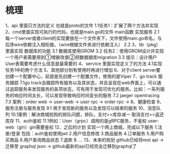 # 梳理
1、api 里面只方法的定义 也就是proto的文件
	1.1任务1：扩展了两个方法并实现
2、cmd里面实现可执行的代码，也就是main.go的文件 main函数 实现服务
	2.1 每一个server或者client的实现要放在一个文件夹下，文件使用main.go命名，与后序wire依赖注入相衔接。（wire根据文件夹进行依赖注入）
	2.2
3、lib（pkg）里面实现 数据库的功能
	3.1 数据库使用GROM
	3.2 任务2：使用GROM设计并实现一个用户表需要用到①增删改查②把数据据库migration
	3.3 提示：设计用户User表需要考虑什么信息是最需要的
4、service 里面实现定义了的方法
	4.1实现任务1中的两个方法
5、其他部分到有使用时再进行增加
6、对于client server要创建一个配置中心，前提是先创建一个配置文件，使用的是Viper
7、go track 服务跟踪
	7.1go track会跟踪所有服务以及其状态，并且呈现在web界面上，可以通过追踪服务来发现服务的各项状态，可有用于发现可优化的服务。比如：一系列服务的响应时间太长，可以发现导致响应时间变长的服务
	7.2 jaeger opentracing
	7.3 案例：order web  -> user-web  -> user rpc  -> order rpc ->
8、健康检查
9、服务注册与服务发现
	9.1 用于发现新的服务以及发现可以结束的服务
10、消息队列
	10.1案例：解决商城抢购的排队问题，排队，支付>>库存减一 取消支付>>返还库存
11、auth鉴权
	11.1例如：User（grpc）调用的是gRPC服务，不鉴权  user-web（gin）gin需要鉴权
12、之后的计划
	实现一个网上商城，完成以下服务
	1.注册/登录 包括：auth鉴权使用jwt
	2.用户信息修改
	3.商品服务
	4.订单服务
	5.用户购买商品
	6.用户查询商品状态
	7.退款
	8. ...
13、未来的规划
	github已经将rest api ->迁移至 graphql
	json -> github最新的api已经完全迁移到graphql了
